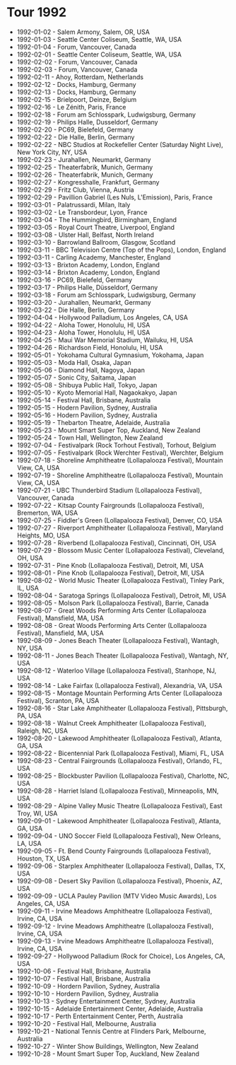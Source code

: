 # Tour 1992

* 1992-01-02 - Salem Armony, Salem, OR, USA
* 1992-01-03 - Seattle Center Coliseum, Seattle, WA, USA
* 1992-01-04 - Forum, Vancouver, Canada
* 1992-02-01 - Seattle Center Coliseum, Seattle, WA, USA
* 1992-02-02 - Forum, Vancouver, Canada
* 1992-02-03 - Forum, Vancouver, Canada
* 1992-02-11 - Ahoy, Rotterdam, Netherlands
* 1992-02-12 - Docks, Hamburg, Germany
* 1992-02-13 - Docks, Hamburg, Germany
* 1992-02-15 - Brielpoort, Deinze, Belgium
* 1992-02-16 - Le Zénith, Paris, France
* 1992-02-18 - Forum am Schlosspark, Ludwigsburg, Germany
* 1992-02-19 - Philips Halle, Dusseldorf, Germany
* 1992-02-20 - PC69, Bielefeld, Germany
* 1992-02-22 - Die Halle, Berlin, Germany
* 1992-02-22 - NBC Studios at Rockefeller Center (Saturday Night Live), New York City, NY, USA
* 1992-02-23 - Jurahallen, Neumarkt, Germany
* 1992-02-25 - Theaterfabrik, Munich, Germany
* 1992-02-26 - Theaterfabrik, Munich, Germany
* 1992-02-27 - Kongresshalle, Frankfurt, Germany
* 1992-02-29 - Fritz Club, Vienna, Austria
* 1992-02-29 - Pavillion Gabriel (Les Nuls, L'Emission), Paris, France
* 1992-03-01 - Palatrussardi, Milan, Italy
* 1992-03-02 - Le Transbordeur, Lyon, France
* 1992-03-04 - The Hummingbird, Birmingham, England
* 1992-03-05 - Royal Court Theatre, Liverpool, England
* 1992-03-08 - Ulster Hall, Belfast, North Ireland
* 1992-03-10 - Barrowland Ballroom, Glasgow, Scotland
* 1992-03-11 - BBC Television Centre (Top of the Pops), London, England
* 1992-03-11 - Carling Academy, Manchester, England
* 1992-03-13 - Brixton Academy, London, England
* 1992-03-14 - Brixton Academy, London, England
* 1992-03-16 - PC69, Bielefeld, Germany
* 1992-03-17 - Philips Halle, Düsseldorf, Germany
* 1992-03-18 - Forum am Schlosspark, Ludwigsburg, Germany
* 1992-03-20 - Jurahallen, Neumarkt, Germany
* 1992-03-22 - Die Halle, Berlin, Germany
* 1992-04-04 - Hollywood Palladium, Los Angeles, CA, USA
* 1992-04-22 - Aloha Tower, Honolulu, HI, USA
* 1992-04-23 - Aloha Tower, Honolulu, HI, USA
* 1992-04-25 - Maui War Memorial Stadium, Wailuku, HI, USA
* 1992-04-26 - Richardson Field, Honolulu, HI, USA
* 1992-05-01 - Yokohama Cultural Gymnasium, Yokohama, Japan
* 1992-05-03 - Moda Hall, Osaka, Japan
* 1992-05-06 - Diamond Hall, Nagoya, Japan
* 1992-05-07 - Sonic City, Saitama, Japan
* 1992-05-08 - Shibuya Public Hall, Tokyo, Japan
* 1992-05-10 - Kyoto Memorial Hall, Nagaokakyo, Japan
* 1992-05-14 - Festival Hall, Brisbane, Australia
* 1992-05-15 - Hodern Pavilion, Sydney, Australia
* 1992-05-16 - Hodern Pavilion, Sydney, Australia
* 1992-05-19 - Thebarton Theatre, Adelaide, Australia
* 1992-05-23 - Mount Smart Super Top, Auckland, New Zealand
* 1992-05-24 - Town Hall, Wellington, New Zealand
* 1992-07-04 - Festivalpark (Rock Torhout Festival), Torhout, Belgium
* 1992-07-05 - Festivalpark (Rock Werchter Festival), Werchter, Belgium
* 1992-07-18 - Shoreline Amphitheatre (Lollapalooza  Festival), Mountain View, CA, USA
* 1992-07-19 - Shoreline Amphitheatre (Lollapalooza  Festival), Mountain View, CA, USA
* 1992-07-21 - UBC Thunderbird Stadium (Lollapalooza Festival), Vancouver, Canada
* 1992-07-22 - Kitsap County Fairgrounds (Lollapalooza Festival), Bremerton, WA, USA
* 1992-07-25 - Fiddler's Green (Lollapalooza Festival), Denver, CO, USA
* 1992-07-27 - Riverport Amphitheater (Lollapalooza Festival), Maryland Heights, MO, USA
* 1992-07-28 - Riverbend (Lollapalooza Festival), Cincinnati, OH, USA
* 1992-07-29 - Blossom Music Center (Lollapalooza Festival), Cleveland, OH, USA
* 1992-07-31 - Pine Knob (Lollapalooza Festival), Detroit, MI, USA
* 1992-08-01 - Pine Knob (Lollapalooza Festival), Detroit, MI, USA
* 1992-08-02 - World Music Theater (Lollapalooza  Festival), Tinley Park, IL, USA
* 1992-08-04 - Saratoga Springs (Lollapalooza Festival), Detroit, MI, USA
* 1992-08-05 - Molson Park (Lollapalooza Festival), Barrie, Canada
* 1992-08-07 - Great Woods Performing Arts Center (Lollapalooza  Festival), Mansfield, MA, USA
* 1992-08-08 - Great Woods Performing Arts Center (Lollapalooza  Festival), Mansfield, MA, USA
* 1992-08-09 - Jones Beach Theater (Lollapalooza  Festival), Wantagh, NY, USA
* 1992-08-11 - Jones Beach Theater (Lollapalooza Festival), Wantagh, NY, USA
* 1992-08-12 - Waterloo Village (Lollapalooza Festival), Stanhope, NJ, USA
* 1992-08-14 - Lake Fairfax (Lollapalooza Festival), Alexandria, VA, USA
* 1992-08-15 - Montage Mountain Performing Arts Center (Lollapalooza Festival), Scranton, PA, USA
* 1992-08-16 - Star Lake Amphitheater (Lollapalooza Festival), Pittsburgh, PA, USA
* 1992-08-18 - Walnut Creek Amphitheater (Lollapalooza Festival), Raleigh, NC, USA
* 1992-08-20 - Lakewood Amphitheater (Lollapalooza Festival), Atlanta, GA, USA
* 1992-08-22 - Bicentennial Park (Lollapalooza Festival), Miami, FL, USA
* 1992-08-23 - Central Fairgrounds (Lollapalooza Festival), Orlando, FL, USA
* 1992-08-25 - Blockbuster Pavilion (Lollapalooza Festival), Charlotte, NC, USA
* 1992-08-28 - Harriet Island (Lollapalooza Festival), Minneapolis, MN, USA
* 1992-08-29 - Alpine Valley Music Theatre (Lollapalooza Festival), East Troy, WI, USA
* 1992-09-01 - Lakewood Amphitheater (Lollapalooza Festival), Atlanta, GA, USA
* 1992-09-04 - UNO Soccer Field (Lollapalooza Festival), New Orleans, LA, USA
* 1992-09-05 - Ft. Bend County Fairgrounds (Lollapalooza Festival), Houston, TX, USA
* 1992-09-06 - Starplex Amphitheater (Lollapalooza Festival), Dallas, TX, USA
* 1992-09-08 - Desert Sky Pavilion (Lollapalooza Festival), Phoenix, AZ, USA
* 1992-09-09 - UCLA Pauley Pavilion (MTV Video Music Awards), Los Angeles, CA, USA
* 1992-09-11 - Irvine Meadows Amphitheatre (Lollapalooza Festival), Irvine, CA, USA
* 1992-09-12 - Irvine Meadows Amphitheatre (Lollapalooza Festival), Irvine, CA, USA
* 1992-09-13 - Irvine Meadows Amphitheatre (Lollapalooza Festival), Irvine, CA, USA
* 1992-09-27 - Hollywood Palladium (Rock for Choice), Los Angeles, CA, USA
* 1992-10-06 - Festival Hall, Brisbane, Australia
* 1992-10-07 - Festival Hall, Brisbane, Australia
* 1992-10-09 - Hordern Pavilion, Sydney, Australia
* 1992-10-10 - Hordern Pavilion, Sydney, Australia
* 1992-10-13 - Sydney Entertainment Center, Sydney, Australia
* 1992-10-15 - Adelaide Entertainment Center, Adelaide, Australia
* 1992-10-17 - Perth Entertainment Center, Perth, Australia
* 1992-10-20 - Festival Hall, Melbourne, Australia
* 1992-10-21 - National Tennis Centre at Flinders Park, Melbourne, Australia
* 1992-10-27 - Winter Show Buildings, Wellington, New Zealand
* 1992-10-28 - Mount Smart Super Top, Auckland, New Zealand